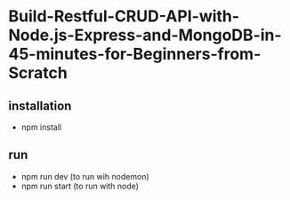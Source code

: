 # Build-Restful-CRUD-API-with-Node.js-Express-and-MongoDB-in-45-minutes-for-Beginners-from-Scratch

## installation 
- npm install

## run 
- npm run dev (to run wih nodemon)
- npm run start (to run with node)
